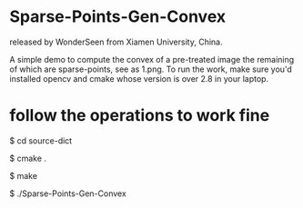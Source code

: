 # Sparse-Points-Gen-Convex
released by WonderSeen from Xiamen University, China.

A simple demo to compute the convex of a pre-treated image the remaining of which are sparse-points, see as 1.png.
To run the work, make sure you'd installed opencv and cmake whose version is over 2.8 in your laptop. 

# follow the operations to work fine
$ cd source-dict

$ cmake .

$ make

$ ./Sparse-Points-Gen-Convex
